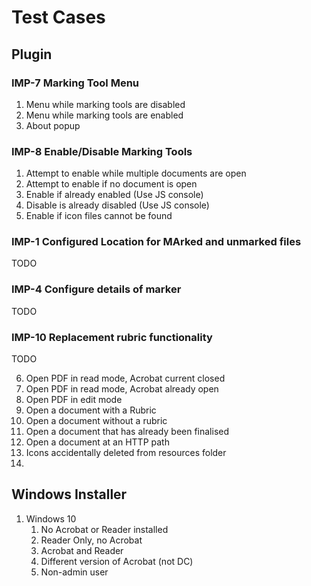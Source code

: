 # Test Cases

## Plugin

### IMP-7 Marking Tool Menu
1. Menu while marking tools are disabled
2. Menu while marking tools are enabled
3. About popup

### IMP-8 Enable/Disable Marking Tools
1. Attempt to enable while multiple documents are open
2. Attempt to enable if no document is open
3. Enable if already enabled (Use JS console)
4. Disable is already disabled (Use JS console)
5. Enable if icon files cannot be found

### IMP-1 Configured Location for MArked and unmarked files
TODO

### IMP-4 Configure details of marker
TODO

### IMP-10 Replacement rubric functionality
TODO


6. Open PDF in read mode, Acrobat current closed
7. Open PDF in read mode, Acrobat already open
8. Open PDF in edit mode
9. Open a document with a Rubric
10. Open a document without a rubric
11. Open a document that has already been finalised
12. Open a document at an HTTP path
13. Icons accidentally deleted from resources folder
14. 

## Windows Installer

1. Windows 10
   1. No Acrobat or Reader installed
   2. Reader Only, no Acrobat
   3. Acrobat and Reader
   4. Different version of Acrobat (not DC)
   5. Non-admin user